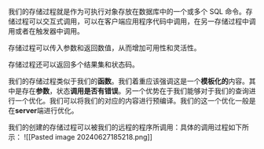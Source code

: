 我们的存储过程就是作为可执行对象存放在数据库中的一个或多个 SQL 命令。存储过程可以交互式调用，可以在客户端应用程序代码中调用，在另一存储过程中调用或者在触发器中调用。

存储过程可以传入参数和返回数值，从而增加可用性和灵活性。

存储过程还可以返回多个结果集和状态码。

我们的存储过程类似于我们的**函数**。我们着重应该强调这是一个**模板化的**内容。其中是存在**参数**，状态**调用是否有错误**。另一个优势在于我们能够对于我们的查询进行一个优化。我们可以将我们的对应的内容进行预编译。我们的这一个优化一般是在**server**端进行优化。

我们的创建的存储过程可以被我们的远程的程序所调用：具体的调用过程如下所示：
![[Pasted image 20240627185218.png]]

